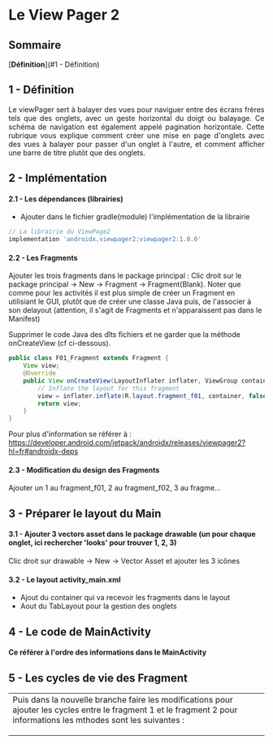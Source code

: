 # Le View Pager 2
## Sommaire
[**Définition**](#1 - Définition)
## 1 - Définition
<div align="justify">
Le viewPager sert à balayer des vues pour naviguer entre des écrans frères tels que des onglets, 
avec un geste horizontal du doigt ou balayage. Ce schéma de navigation est également appelé pagination
horizontale. Cette rubrique vous explique comment créer une mise en page d'onglets avec des vues à 
balayer pour passer d'un onglet à l'autre, et comment afficher une barre de titre plutôt que des onglets.
</div>

## 2 - Implémentation
#### 2.1 - Les dépendances (librairies)
- Ajouter dans le fichier gradle(module) l'implémentation de la librairie
``` gradle
// La librairie du ViewPage2
implementation 'androidx.viewpager2:viewpager2:1.0.0'
```
#### 2.2 - Les Fragments
Ajouter les trois fragments dans le package principal : Clic droit sur le package principal → New → Fragment → Fragment(Blank).
Noter que comme pour les activités il est plus simple de créer un Fragment en utilisiant le GUI, plutôt que de créer une classe Java
puis, de l'associer à son delayout (attention, il s'agit de Fragments et n'apparaissent pas dans le Manifest)

Supprimer le code Java des dîts fichiers et ne garder que la méthode onCreateView (cf ci-dessous).
``` java
public class F01_Fragment extends Fragment {
    View view;
    @Override
    public View onCreateView(LayoutInflater inflater, ViewGroup container, Bundle savedInstanceState) {
        // Inflate the layout for this fragment
        view = inflater.inflate(R.layout.fragment_f01, container, false);
        return view;
    }
}
```
Pour plus d'information se référer à : https://developer.android.com/jetpack/androidx/releases/viewpager2?hl=fr#androidx-deps
#### 2.3 - Modification du design des Fragments
Ajouter un 1 au fragment_f01, 2 au fragment_f02, 3 au fragme...

## 3 - Préparer le layout du Main
#### 3.1 - Ajouter 3 vectors asset dans le package drawable (un pour chaque onglet, ici rechercher 'looks' pour trouver 1, 2, 3)
Clic droit sur drawable → New → Vector Asset et ajouter les 3 icônes
#### 3.2 - Le layout activity_main.xml
- Ajout du container qui va recevoir les fragments dans le layout 
- Aout du TabLayout pour la gestion des onglets

## 4 - Le code de MainActivity
#### Ce référer à l'ordre des informations dans le MainActivity

## 5 - Les cycles de vie des Fragment
<table><tr>
<td><img
Avant de commencer cette étude il est préférable de suavegrader sa version dans Github puis de créer une seconde branche. Pour faire 
le test de cette façon, il sera possible d'un part de garder ce morceau de code comme un Template puis dans un second temps étudier 
les cycles de vie dans les fagments dans une branche que l'on pourra supprimer.

Puis dans la nouvelle branche faire les modifications pour ajouter les cycles entre le fragment 1 et le fragment 2 pour informations les mthodes 
sont les suivantes :







